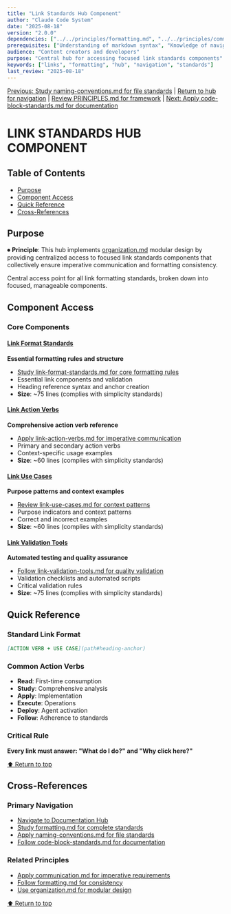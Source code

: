 ```yaml
---
title: "Link Standards Hub Component"
author: "Claude Code System"
date: "2025-08-18"
version: "2.0.0"
dependencies: ["../../principles/formatting.md", "../../principles/communication.md"]
prerequisites: ["Understanding of markdown syntax", "Knowledge of navigation principles"]
audience: "Content creators and developers"
purpose: "Central hub for accessing focused link standards components"
keywords: ["links", "formatting", "hub", "navigation", "standards"]
last_review: "2025-08-18"
---
```


[Previous: Study naming-conventions.md for file standards](naming-conventions.md) | [Return to hub for navigation](../../index.md) | [Review PRINCIPLES.md for framework](../../PRINCIPLES.md) | [Next: Apply code-block-standards.md for documentation](code-block-standards.md)

# LINK STANDARDS HUB COMPONENT

## Table of Contents
- [Purpose](#purpose)
- [Component Access](#component-access)
- [Quick Reference](#quick-reference)
- [Cross-References](#cross-references)

## Purpose

⏺ **Principle**: This hub implements [organization.md](../../principles/organization.md) modular design by providing centralized access to focused link standards components that collectively ensure imperative communication and formatting consistency.

Central access point for all link formatting standards, broken down into focused, manageable components.

## Component Access

### Core Components

#### [Link Format Standards](link-format-standards.md)
**Essential formatting rules and structure**
- [Study link-format-standards.md for core formatting rules](link-format-standards.md)
- Essential link components and validation
- Heading reference syntax and anchor creation
- **Size**: ~75 lines (complies with simplicity standards)

#### [Link Action Verbs](link-action-verbs.md)
**Comprehensive action verb reference**
- [Apply link-action-verbs.md for imperative communication](link-action-verbs.md)
- Primary and secondary action verbs
- Context-specific usage examples
- **Size**: ~60 lines (complies with simplicity standards)

#### [Link Use Cases](link-use-cases.md)
**Purpose patterns and context examples**
- [Review link-use-cases.md for context patterns](link-use-cases.md)
- Purpose indicators and context patterns
- Correct and incorrect examples
- **Size**: ~60 lines (complies with simplicity standards)

#### [Link Validation Tools](link-validation-tools.md)
**Automated testing and quality assurance**
- [Follow link-validation-tools.md for quality validation](link-validation-tools.md)
- Validation checklists and automated scripts
- Critical validation rules
- **Size**: ~75 lines (complies with simplicity standards)

## Quick Reference

### Standard Link Format
```markdown
[ACTION VERB + USE CASE](path#heading-anchor)
```

### Common Action Verbs
- **Read**: First-time consumption
- **Study**: Comprehensive analysis
- **Apply**: Implementation
- **Execute**: Operations
- **Deploy**: Agent activation
- **Follow**: Adherence to standards

### Critical Rule
**Every link must answer: "What do I do?" and "Why click here?"**

[⬆ Return to top](#link-standards-hub-component)

## Cross-References

### Primary Navigation
- [Navigate to Documentation Hub](../../index.md)
- [Study formatting.md for complete standards](../../principles/formatting.md)
- [Apply naming-conventions.md for file standards](naming-conventions.md)
- [Follow code-block-standards.md for documentation](code-block-standards.md)

### Related Principles
- [Apply communication.md for imperative requirements](../../principles/communication.md)
- [Follow formatting.md for consistency](../../principles/formatting.md)
- [Use organization.md for modular design](../../principles/organization.md)

[⬆ Return to top](#link-standards-hub-component)